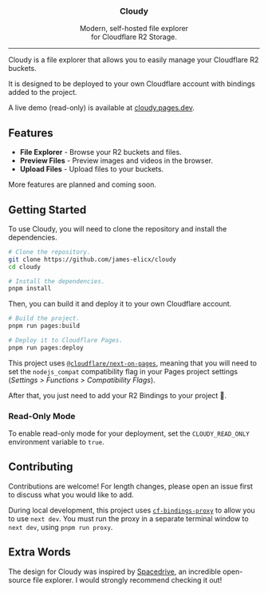 <p align="center">
  <h3 align="center">Cloudy</h3>

  <p align="center">
    Modern, self-hosted file explorer
    <br />
    for Cloudflare R2 Storage.
  </p>
</p>

---

Cloudy is a file explorer that allows you to easily manage your Cloudflare R2 buckets.

It is designed to be deployed to your own Cloudflare account with bindings added to the project.

A live demo (read-only) is available at [cloudy.pages.dev](https://cloudy.pages.dev).

## Features

- **File Explorer** - Browse your R2 buckets and files.
- **Preview Files** - Preview images and videos in the browser.
- **Upload Files** - Upload files to your buckets.

More features are planned and coming soon.

## Getting Started

To use Cloudy, you will need to clone the repository and install the dependencies.

```sh
# Clone the repository.
git clone https://github.com/james-elicx/cloudy
cd cloudy

# Install the dependencies.
pnpm install
```

Then, you can build it and deploy it to your own Cloudflare account.

```sh
# Build the project.
pnpm run pages:build

# Deploy it to Cloudflare Pages.
pnpm run pages:deploy
```

This project uses [`@cloudflare/next-on-pages`](https://github.com/cloudflare/next-on-pages), meaning that you will need to set the `nodejs_compat` compatibility flag in your Pages project settings (_Settings > Functions > Compatibility Flags_).

After that, you just need to add your R2 Bindings to your project 🙂.

### Read-Only Mode

To enable read-only mode for your deployment, set the `CLOUDY_READ_ONLY` environment variable to `true`.

## Contributing

Contributions are welcome! For length changes, please open an issue first to discuss what you would like to add.

During local development, this project uses [`cf-bindings-proxy`](https://github.com/james-elicx/cf-bindings-proxy) to allow you to use `next dev`. You must run the proxy in a separate terminal window to `next dev`, using `pnpm run proxy`.

## Extra Words

The design for Cloudy was inspired by [Spacedrive](https://github.com/spacedriveapp/spacedrive), an incredible open-source file explorer. I would strongly recommend checking it out!
